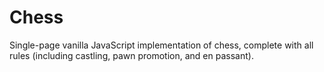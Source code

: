 # Chess
Single-page vanilla JavaScript implementation of chess, complete with all rules (including castling, pawn promotion, and en passant).
